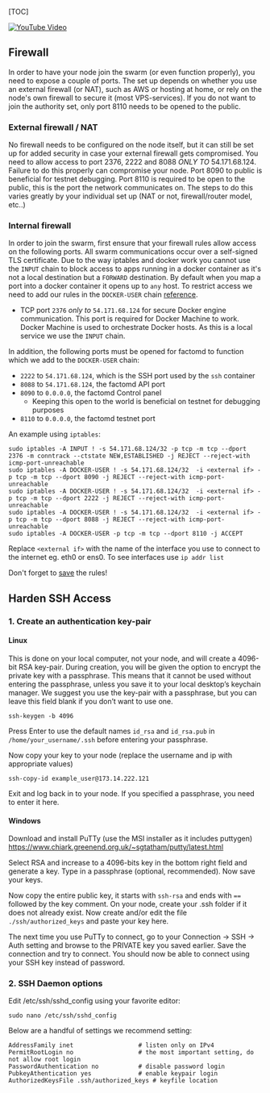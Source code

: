 [TOC]

[![YouTube Video](http://img.youtube.com/vi/Riy4I1gy9Bc/0.jpg)](http://www.youtube.com/watch?v=Riy4I1gy9Bc)


## Firewall
In order to have your node join the swarm (or even function properly), you need to expose a couple of ports. The set up depends on whether you use an external firewall (or NAT), such as AWS or hosting at home, or rely on the node's own firewall to secure it (most VPS-services). If you do not want to join the authority set, only port 8110 needs to be opened to the public.

### External firewall / NAT
No firewall needs to be configured on the node itself, but it can still be set up for added security in case your external firewall gets compromised.
You need to allow access to port 2376, 2222 and 8088 _ONLY TO_ 54.171.68.124. Failure to do this properly can compromise your node. Port 8090 to public is beneficial for testnet debugging. Port 8110 is required to be open to the public, this is the port the network communicates on.
The steps to do this varies greatly by your individual set up (NAT or not, firewall/router model, etc..)

### Internal firewall

In order to join the swarm, first ensure that your firewall rules allow access on the following ports. All swarm communications occur over a self-signed TLS certificate. Due to the way iptables and docker work you cannot use the `INPUT` chain to block access to apps running in a docker container as it's not a local destination but a `FORWARD` destination. By default when you map a port into a docker container it opens up to `any` host. To restrict access we need to add our rules in the `DOCKER-USER` chain [reference](https://docs.docker.com/network/iptables/).

- TCP port `2376` _only to_ `54.171.68.124` for secure Docker engine communication. This port is required for Docker Machine to work. Docker Machine is used to orchestrate Docker hosts. As this is a local service we use the `INPUT` chain.

In addition,  the following ports must be opened for factomd to function which we add to the `DOCKER-USER` chain:
- `2222` to `54.171.68.124`, which is the SSH port used by the `ssh` container
- `8088` to `54.171.68.124`, the factomd API port
- `8090` to `0.0.0.0`, the factomd Control panel
  - Keeping this open to the world is beneficial on testnet for debugging purposes
- `8110` to `0.0.0.0`, the factomd testnet port

An example using `iptables`:
```
sudo iptables -A INPUT ! -s 54.171.68.124/32 -p tcp -m tcp --dport 2376 -m conntrack --ctstate NEW,ESTABLISHED -j REJECT --reject-with icmp-port-unreachable
sudo iptables -A DOCKER-USER ! -s 54.171.68.124/32  -i <external if> -p tcp -m tcp --dport 8090 -j REJECT --reject-with icmp-port-unreachable
sudo iptables -A DOCKER-USER ! -s 54.171.68.124/32  -i <external if> -p tcp -m tcp --dport 2222 -j REJECT --reject-with icmp-port-unreachable
sudo iptables -A DOCKER-USER ! -s 54.171.68.124/32  -i <external if> -p tcp -m tcp --dport 8088 -j REJECT --reject-with icmp-port-unreachable
sudo iptables -A DOCKER-USER -p tcp -m tcp --dport 8110 -j ACCEPT
```
Replace `<external if>` with the name of the interface you use to connect to the internet eg. eth0 or ens0. To see interfaces use `ip addr list`
  
Don't forget to [save](https://www.digitalocean.com/community/tutorials/iptables-essentials-common-firewall-rules-and-commands#saving-rules) the rules!

## Harden SSH Access
### 1. Create an authentication key-pair
#### Linux
This is done on your local computer, not your node, and will create a 4096-bit RSA key-pair. During creation, you will be given the option to encrypt the private key with a passphrase. This means that it cannot be used without entering the passphrase, unless you save it to your local desktop’s keychain manager. We suggest you use the key-pair with a passphrase, but you can leave this field blank if you don’t want to use one.
    
    ssh-keygen -b 4096
    
Press Enter to use the default names `id_rsa` and `id_rsa.pub` in `/home/your_username/.ssh` before entering your passphrase.

Now copy your key to your node (replace the username and ip with appropriate values)

    ssh-copy-id example_user@173.14.222.121
    
Exit and log back in to your node. If you specified a passphrase, you need to enter it here.
    
#### Windows
Download and install PuTTy (use the MSI installer as it includes puttygen)
https://www.chiark.greenend.org.uk/~sgtatham/putty/latest.html

Select RSA and increase to a 4096-bits key in the bottom right field and generate a key. Type in a passphrase (optional, recommended). Now save your keys.

Now copy the entire public key, it starts with `ssh-rsa` and ends with `==` followed by the key comment. On your node, create your .ssh folder if it does not already exist. Now create and/or edit the file `./ssh/authorized_keys` and paste your key here.

The next time you use PuTTy to connect, go to your Connection -> SSH -> Auth setting and browse to the PRIVATE key you saved earlier. Save the connection and try to connect. You should now be able to connect using your SSH key instead of password.

### 2. SSH Daemon options

Edit /etc/ssh/sshd_config using your favorite editor:

    sudo nano /etc/ssh/sshd_config

Below are a handful of settings we recommend setting:

    AddressFamily inet                  # listen only on IPv4
    PermitRootLogin no                  # the most important setting, do not allow root login
    PasswordAuthentication no           # disable password login
    PubkeyAthentication yes             # enable keypair login
    AuthorizedKeysFile .ssh/authorized_keys # keyfile location
